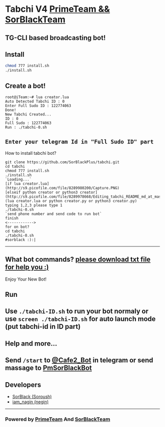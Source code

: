 # Tabchi V4 [PrimeTeam && SorBlackTeam](https://t.me/primeteam)

TG-CLI based broadcasting bot!
-----------------------
## Install
```bash
chmod 777 install.sh
./install.sh
```
## Create a bot!
```
root@iTeam:~# lua creator.lua
Auto Detected Tabchi ID : 0
Enter Full Sudo ID : 122774063
Done!
New Tabchi Created...
ID : 0
Full Sudo : 122774063
Run : ./tabchi-0.sh
```
`Enter your telegram Id in "Full Sudo ID" part`
------------------------
How to install tabchi bot?
```
git clone https://github.com/SorBlackPlus/tabchi.git
cd tabchi
chmod 777 install.sh
./install.sh
`Loading...`
[if lua creator.lua] (http://s9.picofile.com/file/8289980200/Capture.PNG)
[elseif python creator or python3 creator](http://s9.picofile.com/file/8289978668/Editing_tabchi_README_md_at_master_SorBlackPlus_tabchi.png)
(lua creator.lua or python creator.py or python3 creator.py)
typing 1,2,3 please type 1
./tabchi-0.sh
`send phone number and send code to run bot`
finish
<------------>
for on bot?
cd tabchi
./tabchi-0.sh
#sorblack :):|
```
---------------------
What bot commands?
[please download txt file for help you :)](http://s9.picofile.com/file/8289981650/commands_tabchi_PrimeTeam_SorBlackTeam_.txt.html)
---------------------
Enjoy Your New Bot!
## Run
Use `./tabchi-ID.sh` to run your bot normaly or use `screen ./tabchi-ID.sh` for auto launch mode (put tabchi-id in ID part)
---------------------
## Help and more...
Send `/start` to [@Cafe2_Bot](https://telegram.me/Cafe2_Bot) in telegram or send massage to [PmSorBlackBot](https://t.me/pmsorblackbot)
---------------------
## Developers

 * [SorBlack (Soroush)](https://telegram.me/SorBlack)
 * [iam_nagin (negin)](https://telegram.me/iam_nagin)
---------------------
### Powered by [PrimeTeam](https://telegram.me/PrimeTeam) And [SorBlackTeam](https://t.me/PrimeTeam)
